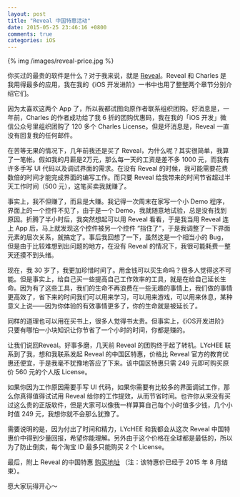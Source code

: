 ```yaml
---
layout: post
title: "Reveal 中国特惠活动"
date: 2015-05-25 23:46:16 +0800
comments: true
categories: iOS
---
```


{% img /images/reveal-price.jpg %}

你买过的最贵的软件是什么？对于我来说，就是 [Reveal](http://revealapp.com/)。Reveal 和 Charles 是我用得最多的应用，我在我的《iOS 开发进阶》一书中也用了整整两个章节分别介绍它们。

因为太喜欢这两个 App 了，所以我都试图向原作者联系组织团购。好消息是，一年前，Charles 的作者成功给了我 6 折的团购优惠码，我在我的「iOS 开发」微信公众号里组织团购了 120 多个 Charles License。但是坏消息是，Reveal 一直没有回复我的任何邮件。

在苦等无果的情况下，几年前我还是买了 Reveal，为什么呢？其实很简单，我算了一笔帐。假如我的月薪是2万元，那么每一天的工资是差不多 1000 元，而我有许多手写 UI 代码以及调试界面的需求。在没有 Reveal 的时候，我可能需要花费数倍的时间才能完成界面的编写工作。而只要 Reveal 给我带来的时间节省超过半天工作时间（500 元），这笔买卖我就赚了。

事实上，我不但赚了，而且是大赚。我记得一次周末在家写一个小 Demo 程序，界面上的一个控件不见了，由于是一个 Demo，我就随意地试验，总是没有找到原因。折腾了半小时后，我突然想起可以用 Reveal 看看，于是我当用 Reveal 连上 App 后，马上就发现这个控件被另一个控件 “挡住了”，于是我调整了一下界面元素的层次关系，就搞定了。事后我回想了一下，虽然这是一个相当小的 Bug，但是由于比较难想到出问题的地方，在没有 Reveal 的情况下，我很可能耗费一整天还摸不到头绪。

现在，我 30 岁了，我更加珍惜时间了。用金钱可以买生命吗？很多人觉得这不可能。但是事实上，给自己买一些提高自己工作效率的工具，就是在给自己延长生命。因为有了这些工具，我们的生命不再浪费在一些无趣的事情上，我们做的事情更高效了，省下来的时间我们可以用来学习，可以用来游戏，可以用来休息，某种意义上说——因为你体验的有效事情更多了，你的生命就是被延长了。

同样的道理也可以用在买书上，很多人觉得书太贵。但事实上，《iOS开发进阶》只要有哪怕一小块知识让你节省了一个小时的时间，你都是赚的。

让我们说回Reveal。好事多磨，几天前 Reveal 的团购终于起了转机。LYcHEE 联系到了我，想和我联系发起 Reveal 的中国区特惠，价格比 Reveal 官方的教育优惠还便宜，于是我毫不犹豫地答应了下来。该中国区特惠只需 249 元即可购买原价 560 元的个人版 License。

如果你因为工作原因需要手写 UI 代码，如果你需要有比较多的界面调试工作，那么你真得值得试试用 Reveal 给你的工作提效，从而节省时间。也许你从来没有买过这么贵的正版软件，但是大家可以像我一样算算自己每个小时值多少钱，几个小时值 249 元，我想你就不会那么犹豫了。

需要说明的是，因为付出了时间和精力，LYcHEE 和我都会从这次 Reveal 中国特惠价中得到少量回报，希望你能理解。另外由于这个价格在全球都是最低的，所以为了防止倒卖，每个淘宝 ID 最多只能购买 2 个 License。

最后，附上 Reveal 的中国特惠 [购买地址](https://item.taobao.com/item.htm?spm=a230r.1.14.15.M9PXjN&id=45630069705&ns=1&abbucket=3#detail) （注：该特惠价已经于 2015 年 8 月结束）。

愿大家玩得开心～